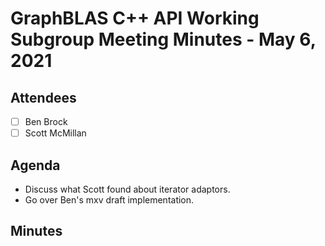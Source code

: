 # GraphBLAS C++ API Working Subgroup Meeting Minutes - May 6, 2021

## Attendees
- [ ] Ben Brock
- [ ] Scott McMillan

## Agenda

- Discuss what Scott found about iterator adaptors.
- Go over Ben's mxv draft implementation.

## Minutes
